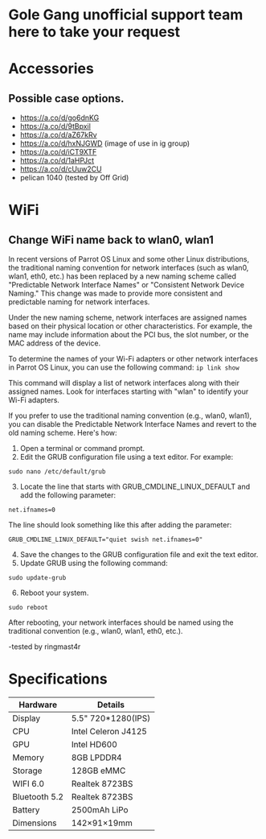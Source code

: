 # Gole Gang unofficial support team here to take your request

# Accessories
## Possible case options.
- https://a.co/d/go6dnKG
- https://a.co/d/9tBpxil
- https://a.co/d/aZ67kRv
- https://a.co/d/hxNJGWD (image of use in ig group)
- https://a.co/d/iCT9XTF
- https://a.co/d/1aHPJct
- https://a.co/d/cUuw2CU
- pelican 1040 (tested by Off Grid)


# WiFi
## Change WiFi name back to wlan0, wlan1 
In recent versions of Parrot OS Linux and some other Linux distributions, the traditional naming convention for network interfaces (such as wlan0, wlan1, eth0, etc.) has been replaced by a new naming scheme called "Predictable Network Interface Names" or "Consistent Network Device Naming." This change was made to provide more consistent and predictable naming for network interfaces.

Under the new naming scheme, network interfaces are assigned names based on their physical location or other characteristics. For example, the name may include information about the PCI bus, the slot number, or the MAC address of the device.

To determine the names of your Wi-Fi adapters or other network interfaces in Parrot OS Linux, you can use the following command:
```ip link show```



This command will display a list of network interfaces along with their assigned names. Look for interfaces starting with "wlan" to identify your Wi-Fi adapters.

If you prefer to use the traditional naming convention (e.g., wlan0, wlan1), you can disable the Predictable Network Interface Names and revert to the old naming scheme. Here's how:

1. Open a terminal or command prompt.
2. Edit the GRUB configuration file using a text editor. For example:
```
sudo nano /etc/default/grub
```

3. Locate the line that starts with GRUB_CMDLINE_LINUX_DEFAULT and add the following parameter:
``` 
net.ifnames=0
```
The line should look something like this after adding the parameter:
``` 
GRUB_CMDLINE_LINUX_DEFAULT="quiet swish net.ifnames=0"
```
4. Save the changes to the GRUB configuration file and exit the text editor.
5. Update GRUB using the following command:
``` 
sudo update-grub
```
6. Reboot your system.
```
sudo reboot
```
After rebooting, your network interfaces should be named using the traditional convention (e.g., wlan0, wlan1, eth0, etc.).

-tested by ringmast4r




# Specifications 

|   Hardware  |     Details       |
|-------------|-------------------|
| Display     |  5.5" 720*1280(IPS)|
|    CPU      |  Intel Celeron J4125| 
|    GPU      |  Intel HD600     |
|   Memory   |  8GB LPDDR4       |
| Storage   |     128GB eMMC  |
| WIFI 6.0       | Realtek 8723BS    |
| Bluetooth 5.2   |  Realtek 8723BS   |
| Battery     |     2500mAh LiPo |
| Dimensions |  	142×91×19mm |





